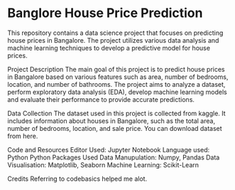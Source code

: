 # Banglore House Price Prediction
This repository contains a data science project that focuses on predicting house prices in Bangalore. The project utilizes various data analysis and machine learning techniques to develop a predictive model for house prices.


Project Description
The main goal of this project is to predict house prices in Bangalore based on various features such as area, number of bedrooms, location, and number of bathrooms. The project aims to analyze a dataset, perform exploratory data analysis (EDA), develop machine learning models and evaluate their performance to provide accurate predictions.

Data Collection
The dataset used in this project is collected from kaggle. It includes information about houses in Bangalore, such as the total area, number of bedrooms, location, and sale price. You can download dataset from here.

Code and Resources
Editor Used: Jupyter Notebook
Language used: Python
Python Packages Used
Data Manupulation: Numpy, Pandas
Data Visualisation: Matplotlib, Seaborn
Machine Learning: Scikit-Learn


Credits
Referring to codebasics helped me alot.
 
